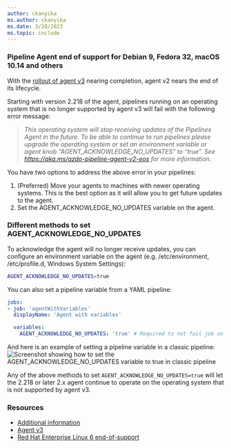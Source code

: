 ```yaml
---
author: ckanyika
ms.author: ckanyika
ms.date: 3/28/2023
ms.topic: include
---
```


### Pipeline Agent end of support for Debian 9, Fedora 32, macOS 10.14 and others

With the [rollout of agent v3](https://learn.microsoft.com/azure/devops/release-notes/2023/pipelines/sprint-217-update#pipeline-agent-v3-net-6-rolling-out) nearing completion, agent v2 nears the end of its lifecycle.

Starting with version 2.218 of the agent, pipelines running on an operating system that is no longer supported by agent v3 will fail with the following error message:

> _This operating system will stop receiving updates of the Pipelines Agent in the future. To be able to continue to run pipelines please upgrade the operating system or set an environment
variable or agent knob “AGENT_ACKNOWLEDGE_NO_UPDATES” to “true”. See <a href="https://aka.ms/azdo-pipeline-agent-v2-eos" rel="noopener" target="_blank">https://aka.ms/azdo-pipeline-agent-v2-eos</a> for more information._

You have two options to address the above error in your pipelines:

1. (Preferred) Move your agents to machines with newer operating systems. This is the best option as it will allow you to get future updates to the agent.
2. Set the AGENT_ACKNOWLEDGE_NO_UPDATES variable on the agent.

### Different methods to set AGENT_ACKNOWLEDGE_NO_UPDATES
To acknowledge the agent will no longer receive updates, you can configure an environment variable on the agent (e.g. /etc/environment, /etc/profile.d, Windows System Settings):
```bash
AGENT_ACKNOWLEDGE_NO_UPDATES=true
```
You can also set a pipeline variable from a YAML pipeline:
```yaml
jobs:
- job: 'agentWithVariables'
  displayName: 'Agent with variables'

  variables:
    AGENT_ACKNOWLEDGE_NO_UPDATES: 'true' # Required to not fail job on operating system that is not supported by .NET 6
```
And here is an example of setting a pipeline variable in a classic pipeline:
![Screenshot showing how to set the AGENT_ACKNOWLEDGE_NO_UPDATES variable to true in classic pipeline](https://devblogs.microsoft.com/devops/wp-content/uploads/sites/6/2023/02/classic-pipeline-knob.png)

Any of the above methods to set `AGENT_ACKNOWLEDGE_NO_UPDATES=true` will let the 2.218 or later 2.x agent continue to operate on the operating system that is not supported by agent v3.

### Resources

- [Additional information](https://aka.ms/azdo-pipeline-agent-v2-eos)
- [Agent v3](https://aka.ms/azdo-pipeline-agent-version)
- [Red Hat Enterprise Linux 6 end-of-support](https://learn.microsoft.com/azure/devops/release-notes/2023/pipelines/sprint-216-update#red-hat-6-will-no-longer-receive-pipeline-agent-updates)